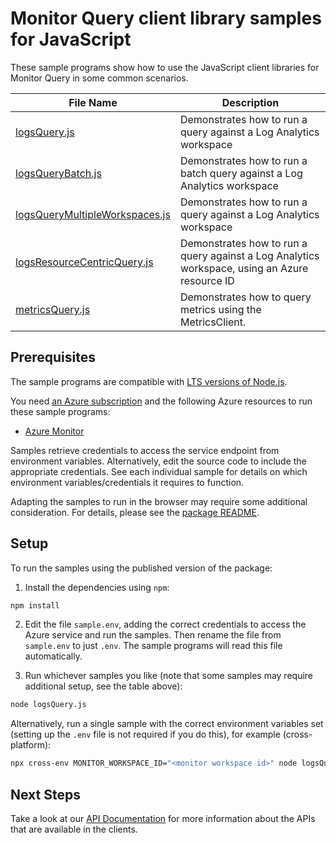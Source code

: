 # Monitor Query client library samples for JavaScript

These sample programs show how to use the JavaScript client libraries for Monitor Query in some common scenarios.

| **File Name**                                                 | **Description**                                                         |
| ------------------------------------------------------------- | ----------------------------------------------------------------------- |
| [logsQuery.js][logsquery]                                     | Demonstrates how to run a query against a Log Analytics workspace       |
| [logsQueryBatch.js][logsquerybatch]                           | Demonstrates how to run a batch query against a Log Analytics workspace |
| [logsQueryMultipleWorkspaces.js][logsquerymultipleworkspaces] | Demonstrates how to run a query against a Log Analytics workspace       |
| [logsResourceCentricQuery.js][logsresourcecentricquery]       | Demonstrates how to run a query against a Log Analytics workspace, using an Azure resource ID            |
| [metricsQuery.js][metricsquery]                               | Demonstrates how to query metrics using the MetricsClient.              |

## Prerequisites

The sample programs are compatible with [LTS versions of Node.js](https://github.com/nodejs/release#release-schedule).

You need [an Azure subscription][freesub] and the following Azure resources to run these sample programs:

- [Azure Monitor][createinstance_azuremonitor]

Samples retrieve credentials to access the service endpoint from environment variables. Alternatively, edit the source code to include the appropriate credentials. See each individual sample for details on which environment variables/credentials it requires to function.

Adapting the samples to run in the browser may require some additional consideration. For details, please see the [package README][package].

## Setup

To run the samples using the published version of the package:

1. Install the dependencies using `npm`:

```bash
npm install
```

2. Edit the file `sample.env`, adding the correct credentials to access the Azure service and run the samples. Then rename the file from `sample.env` to just `.env`. The sample programs will read this file automatically.

3. Run whichever samples you like (note that some samples may require additional setup, see the table above):

```bash
node logsQuery.js
```

Alternatively, run a single sample with the correct environment variables set (setting up the `.env` file is not required if you do this), for example (cross-platform):

```bash
npx cross-env MONITOR_WORKSPACE_ID="<monitor workspace id>" node logsQuery.js
```

## Next Steps

Take a look at our [API Documentation][apiref] for more information about the APIs that are available in the clients.

[logsquery]: https://github.com/Azure/azure-sdk-for-js/blob/main/sdk/monitor/monitor-query/samples/v1/javascript/logsQuery.js
[logsquerybatch]: https://github.com/Azure/azure-sdk-for-js/blob/main/sdk/monitor/monitor-query/samples/v1/javascript/logsQueryBatch.js
[logsquerymultipleworkspaces]: https://github.com/Azure/azure-sdk-for-js/blob/main/sdk/monitor/monitor-query/samples/v1/javascript/logsQueryMultipleWorkspaces.js
[logsresourcecentricquery]: https://github.com/Azure/azure-sdk-for-js/blob/main/sdk/monitor/monitor-query/samples/v1/javascript/logsResourceCentricQuery.js
[metricsquery]: https://github.com/Azure/azure-sdk-for-js/blob/main/sdk/monitor/monitor-query/samples/v1/javascript/metricsQuery.js
[apiref]: https://docs.microsoft.com/javascript/api/
[freesub]: https://azure.microsoft.com/free/
[createinstance_azuremonitor]: https://docs.microsoft.com/azure/azure-monitor/
[package]: https://github.com/Azure/azure-sdk-for-js/tree/main/sdk/monitor/monitor-query/README.md
